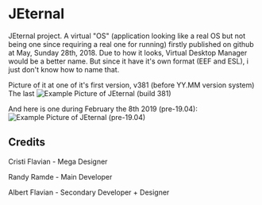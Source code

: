 # JEternal

JEternal project. A virtual "OS" (application looking like a real OS but not being one since requiring a real one for running) firstly published on github at May, Sunday 28th, 2018.
Due to how it looks, Virtual Desktop Manager would be a better name. But since it have it's own format (EEF and ESL), i just don't know how to name that.

Picture of it at one of it's first version, v381 (before YY.MM version system)
The last 
![Example Picture of JEternal (build 381)](https://gamexmc.000webhostapp.com/misc/JEternalExample.png)

And here is one during February the 8th 2019 (pre-19.04):
![Example Picture of JEternal (pre-19.04)](https://gamexmc.000webhostapp.com/misc/JEternalExample2.png)

## Credits
Cristi Flavian - Mega Designer

Randy Ramde - Main Developer

Albert Flavian - Secondary Developer + Designer
